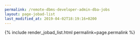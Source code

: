 ```yaml
---
permalink: /remote-dbms-developer-admin-dba-jobs
layout: page-jobad-list
last_modified_at: 2019-04-02T18:19:16+0200
---
```

{% include render_jobad_list.html permalink=page.permalink %}
